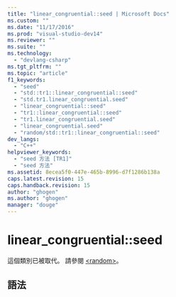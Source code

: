 ```yaml
---
title: "linear_congruential::seed | Microsoft Docs"
ms.custom: ""
ms.date: "11/17/2016"
ms.prod: "visual-studio-dev14"
ms.reviewer: ""
ms.suite: ""
ms.technology: 
  - "devlang-csharp"
ms.tgt_pltfrm: ""
ms.topic: "article"
f1_keywords: 
  - "seed"
  - "std::tr1::linear_congruential::seed"
  - "std.tr1.linear_congruential.seed"
  - "linear_congruential::seed"
  - "tr1::linear_congruential::seed"
  - "tr1.linear_congruential.seed"
  - "linear_congruential.seed"
  - "random/std::tr1::linear_congruential::seed"
dev_langs: 
  - "C++"
helpviewer_keywords: 
  - "seed 方法 [TR1]"
  - "seed 方法"
ms.assetid: 8ecea5f0-447e-465b-8996-d7f1286b138a
caps.latest.revision: 15
caps.handback.revision: 15
author: "ghogen"
ms.author: "ghogen"
manager: "douge"
---
```

# linear_congruential::seed
這個類別已被取代。 請參閱 [\<random\>](../Topic/%3Crandom%3E.md)。  
  
## 語法